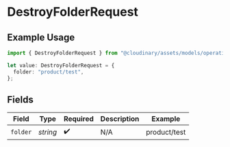 # DestroyFolderRequest

## Example Usage

```typescript
import { DestroyFolderRequest } from "@cloudinary/assets/models/operations";

let value: DestroyFolderRequest = {
  folder: "product/test",
};
```

## Fields

| Field              | Type               | Required           | Description        | Example            |
| ------------------ | ------------------ | ------------------ | ------------------ | ------------------ |
| `folder`           | *string*           | :heavy_check_mark: | N/A                | product/test       |